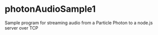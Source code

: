 # photonAudioSample1
Sample program for streaming audio from a Particle Photon to a node.js server over TCP
